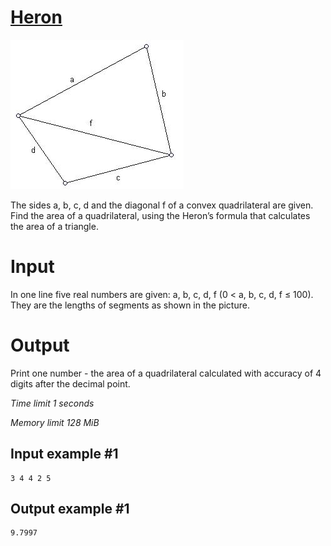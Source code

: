 # [Heron](https://www.e-olymp.com/en/problems/926)

![prb926](1270204289.JPG)

The sides a, b, c, d and the diagonal f of a convex quadrilateral are given. Find the area of a quadrilateral, using the Heron’s formula that calculates the area of a triangle.

# Input

In one line five real numbers are given: a, b, c, d, f (0 < a, b, c, d, f ≤ 100). They are the lengths of segments as shown in the picture.

# Output

Print one number - the area of a quadrilateral calculated with accuracy of 4 digits after the decimal point.

_Time limit 1 seconds_

_Memory limit 128 MiB_

## Input example #1
```
3 4 4 2 5
```

## Output example #1
```
9.7997
```
